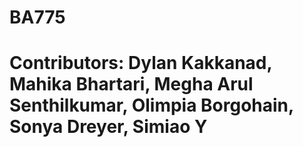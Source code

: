# BA775
# Contributors: Dylan Kakkanad, Mahika Bhartari, Megha Arul Senthilkumar, Olimpia Borgohain, Sonya Dreyer, Simiao Y
